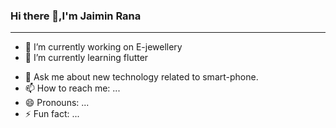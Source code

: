 ### Hi there 👋,I'm Jaimin Rana
<hr>


 

 

- 🔭 I’m currently working on E-jewellery
- 🌱 I’m currently learning flutter
<!-- - 👯 I’m looking to collaborate on ... -->
<!-- - 🤔 I’m looking for help with ... -->
- 💬 Ask me about new technology related to smart-phone.
- 📫 How to reach me: ...
- 😄 Pronouns: ...
- ⚡ Fun fact: ...
 
